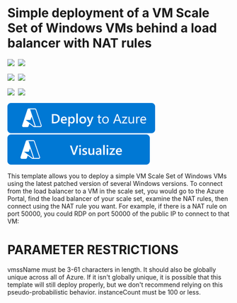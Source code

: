 # Simple deployment of a VM Scale Set of Windows VMs behind a load balancer with NAT rules

<IMG SRC="https://azurequickstartsservice.blob.core.windows.net/badges/201-vmss-windows-nat/PublicLastTestDate.svg" />&nbsp;
<IMG SRC="https://azurequickstartsservice.blob.core.windows.net/badges/201-vmss-windows-nat/PublicDeployment.svg" />&nbsp;

<IMG SRC="https://azurequickstartsservice.blob.core.windows.net/badges/201-vmss-windows-nat/FairfaxLastTestDate.svg" />&nbsp;
<IMG SRC="https://azurequickstartsservice.blob.core.windows.net/badges/201-vmss-windows-nat/FairfaxDeployment.svg" />&nbsp;

<IMG SRC="https://azurequickstartsservice.blob.core.windows.net/badges/201-vmss-windows-nat/BestPracticeResult.svg" />&nbsp;
<IMG SRC="https://azurequickstartsservice.blob.core.windows.net/badges/201-vmss-windows-nat/CredScanResult.svg" />&nbsp;

<a href="https://portal.azure.com/#create/Microsoft.Template/uri/https%3A%2F%2Fraw.githubusercontent.com%2FAzure%2Fazure-quickstart-templates%2Fmaster%2F201-vmss-windows-nat%2Fazuredeploy.json" target="_blank">
    <img src="https://raw.githubusercontent.com/Azure/azure-quickstart-templates/master/1-CONTRIBUTION-GUIDE/images/deploytoazure.svg"/>
</a>
<a href="http://armviz.io/#/?load=https%3A%2F%2Fraw.githubusercontent.com%2FAzure%2Fazure-quickstart-templates%2Fmaster%2F201-vmss-windows-nat%2Fazuredeploy.json" target="_blank">
    <img src="https://raw.githubusercontent.com/Azure/azure-quickstart-templates/master/1-CONTRIBUTION-GUIDE/images/visualizebutton.svg"/>
</a>

This template allows you to deploy a simple VM Scale Set of Windows VMs using the latest patched version of several Windows versions. To connect from the load balancer to a VM in the scale set, you would go to the Azure Portal, find the load balancer of your scale set, examine the NAT rules, then connect using the NAT rule you want. For example, if there is a NAT rule on port 50000, you could RDP on port 50000 of the public IP to connect to that VM:

PARAMETER RESTRICTIONS
======================

vmssName must be 3-61 characters in length. It should also be globally unique across all of Azure. If it isn't globally unique, it is possible that this template will still deploy properly, but we don't recommend relying on this pseudo-probabilistic behavior.
instanceCount must be 100 or less.


